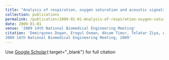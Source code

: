 ```yaml
---
title: "Analysis of respiration, oxygen saturation and acoustic signals of snoring patients"
collection: publications
permalink: /publication/2009-01-01-Analysis-of-respiration-oxygen-saturation-and-acoustic-signals-of-snoring-patients
date: 2009-01-01
venue: '2009 14th National Biomedical Engineering Meeting'
citation: 'Demirgunes Dogan, Erogul Osman, Akcam Timur, Telatar Ziya, Analysis of respiration, oxygen saturation and acoustic signals of snoring patients"
2009 14th National Biomedical Engineering Meeting, 2009'
---
```

Use [Google Scholar](https://scholar.google.com/scholar?q=Analysis+of+respiration,+oxygen+saturation+and+acoustic+signals+of+snoring+patients){:target="_blank"} for full citation